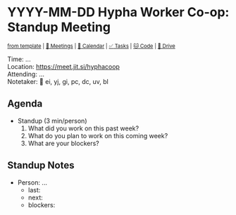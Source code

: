# YYYY-MM-DD Hypha Worker Co-op: Standup Meeting

<sup>[from template][standup-template] | [:notebook: Meetings][meetings] | [:date: Calendar][calendar] | [:white_check_mark: Tasks][tasks] | [:cat: Code][gh] | [:open_file_folder: Drive][gdrive]</sup>

Time:      ...  
Location:  https://meet.jit.si/hyphacoop  
Attending: ...  
Notetaker: :raising_hand: ei, yj, gi, pc, dc, uv, bl  

## Agenda

- Standup (3 min/person)
  1. What did you work on this past week?
  2. What do you plan to work on this coming week?
  3. What are your blockers?

## Standup Notes

- Person: ...
	- last: 
	- next: 
	- blockers: 

<!-- Links -->
[standup-template]: https://link.hypha.coop/standup-template
[meetings]: https://link.hypha.coop/meetings
[calendar]: https://link.hypha.coop/calendar
[tasks]:    https://link.hypha.coop/tasks
[gh]:       https://link.hypha.coop/gh
[gdrive]:   https://link.hypha.coop/gdrive
